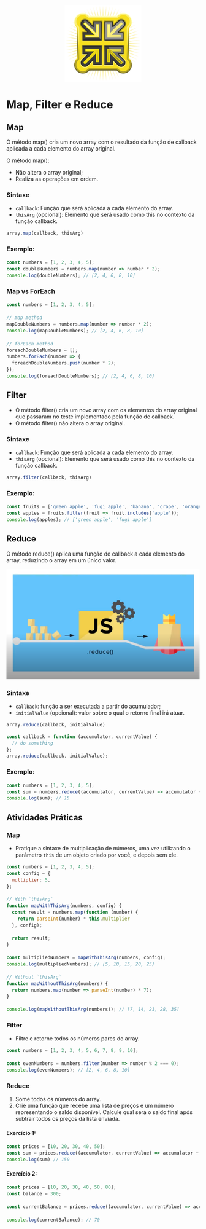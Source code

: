 <div align="center">
  <img src="images/logo.png" alt="Logo do curso Map, Filter e Reduce" style="width: 200px" /> 
</div>

# Map, Filter e Reduce

## Map

O método map() cria um novo array com o resultado da função de callback aplicada a cada elemento do array original.

O método map():
 - Não altera o array original;
 - Realiza as operações em ordem.

### Sintaxe

 - `callback`: Função que será aplicada a cada elemento do array.
 - `thisArg` (opcional): Elemento que será usado como this no contexto da função callback.
  
```javascript
array.map(callback, thisArg)
```
### Exemplo:

```javascript
const numbers = [1, 2, 3, 4, 5];
const doubleNumbers = numbers.map(number => number * 2);
console.log(doubleNumbers); // [2, 4, 6, 8, 10]
```

### Map vs ForEach

```javascript
const numbers = [1, 2, 3, 4, 5];

// map method
mapDoubleNumbers = numbers.map(number => number * 2);
console.log(mapDoubleNumbers); // [2, 4, 6, 8, 10]

// forEach method
foreachDoubleNumbers = [];
numbers.forEach(number => {
  foreachDoubleNumbers.push(number * 2);
});
console.log(foreachDoubleNumbers); // [2, 4, 6, 8, 10]
```

## Filter 

  - O método filter() cria um novo array com os elementos do array original que passaram no teste implementado pela função de callback.
  - O método filter() não altera o array original.

### Sintaxe

 - `callback`: Função que será aplicada a cada elemento do array.
 - `thisArg` (opcional): Elemento que será usado como this no contexto da função callback.

```javascript
array.filter(callback, thisArg)
```

### Exemplo:

```javascript
const fruits = ['green apple', 'fugi apple', 'banana', 'grape', 'orange', 'plum'];
const apples = fruits.filter(fruit => fruit.includes('apple'));
console.log(apples); // ['green apple', 'fugi apple']
```

## Reduce

O método reduce() aplica uma função de callback a cada elemento do array, reduzindo o array em um único valor.

<div align="center">
  <img src="images/reduce.png" alt="Image containing a reduce example" style="width: 600px" />
</div>

### Sintaxe

  - `callback`: função a ser executada a partir do acumulador;
  - `initialValue` (opcional): valor sobre o qual o retorno final irá atuar.

```javascript
array.reduce(callback, initialValue)
```

```javascript
const callback = function (accumulator, currentValue) {
  // do something
};
array.reduce(callback, initialValue);
```

### Exemplo:

```javascript
const numbers = [1, 2, 3, 4, 5];
const sum = numbers.reduce((accumulator, currentValue) => accumulator + currentValue);
console.log(sum); // 15
```

## Atividades Práticas

### Map

 - Pratique a sintaxe de multiplicação de números, uma vez utilizando o parâmetro `this` de um objeto criado por você, e depois sem ele.

```javascript
const numbers = [1, 2, 3, 4, 5];
const config = { 
  multiplier: 5,
};

// With `thisArg`
function mapWithThisArg(numbers, config) {
  const result = numbers.map(function (number) {
    return parseInt(number) * this.multiplier
  }, config);

  return result;
}

const multipliedNumbers = mapWithThisArg(numbers, config);
console.log(multipliedNumbers); // [5, 10, 15, 20, 25]

// Without `thisArg`
function mapWithoutThisArg(numbers) {
  return numbers.map(number => parseInt(number) * 7);
}

console.log(mapWithoutThisArg(numbers)); // [7, 14, 21, 28, 35]
```

### Filter

 - Filtre e retorne todos os números pares do array.

```javascript
const numbers = [1, 2, 3, 4, 5, 6, 7, 8, 9, 10];

const evenNumbers = numbers.filter(number => number % 2 === 0);
console.log(evenNumbers); // [2, 4, 6, 8, 10]
```

### Reduce

1. Some todos os números do array.
2. Crie uma função que recebe uma lista de preços e um número representando o saldo disponível. Calcule qual será o saldo final após subtrair todos os preços da lista enviada.

#### Exercício 1:
```javascript
const prices = [10, 20, 30, 40, 50];
const sum = prices.reduce((accumulator, currentValue) => accumulator + currentValue);
console.log(sum) // 150
```

#### Exercício 2:
```javascript
const prices = [10, 20, 30, 40, 50, 80];
const balance = 300;

const currentBalance = prices.reduce((accumulator, currentValue) => accumulator - currentValue, balance);

console.log(currentBalance); // 70
```